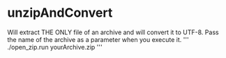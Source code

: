 # unzipAndConvert
Will extract THE ONLY file of an archive and will convert it to UTF-8.
Pass the name of the archive as a parameter when you execute it.
'''
./open_zip.run yourArchive.zip
'''
